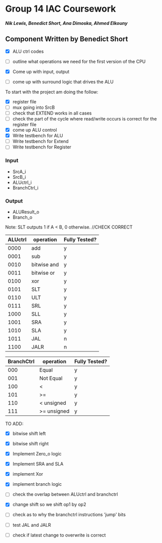# Group 14 IAC Coursework
##### Nik Lewis, Benedict Short, Ana Dimoska, Ahmed Elkouny
## Component Written by Benedict Short

- [x]  ALU ctrl codes
- [ ]  outline what operations we need for the first version of the CPU
- [x]  Come up with input, output
- [ ]  come up with surround logic that drives the ALU


To start with the project am doing the follow:
- [x] register file
- [ ] mux going into SrcB
- [ ] check that EXTEND works in all cases
- [ ] check the part of the cycle where read/write occurs is correct for the register file
- [x] come up ALU control
- [x] Write testbench for ALU
- [ ] Write testbench for Extend 
- [ ] Write testbench for Register 

### Input

- SrcA_i
- SrcB_i
- ALUctrl_i
- BranchCtrl_i

### Output

- ALUResult_o
- Branch_o

Note: SLT outputs 1 if A < B, 0 otherwise. //CHECK CORRECT

| ALUctrl | operation | Fully Tested? |
| --- | --- | --- |
| 0000 | add | y |
| 0001 | sub | y |
| 0010 | bitwise and | y |
| 0011 | bitwise or | y |
| 0100 | xor | y |
| 0101 | SLT | y |
| 0110 | ULT | y |
| 0111 | SRL | y |
| 1000 | SLL | y |
| 1001 | SRA | y |
| 1010 | SLA | y |
| 1011 | JAL | n |
| 1100 | JALR | n |

| BranchCtrl | operation | Fully Tested? |
| --- | --- | --- |
| 000 | Equal | y |
| 001 | Not Equal | y |
| 100 | < | y |
| 101 | >= | y |
| 110 | < unsigned | y |
| 111 | >= unsigned | y |


TO ADD:
- [x] bitwise shift left
- [x] bitwise shift right
- [x] Implement Zero_o logic
- [x] Implement SRA and SLA
- [x] implement Xor
- [x] implement branch logic
- [ ] check the overlap between ALUctrl and branchctrl
- [x] change shift so we shift op1 by op2
- [ ] check as to why the branchctrl instructions 'jump' bits

- [ ] test JAL and JALR

- [ ] check if latest change to overwrite is correct
